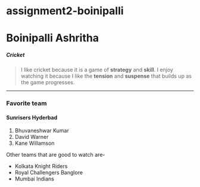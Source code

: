 # assignment2-boinipalli

# Boinipalli Ashritha
##### Cricket

> I like cricket because it is a game of **strategy** and **skill**. I enjoy watching it because I like the **tension** and **suspense** that builds up as the game progresses.
---

### Favorite team
#### Sunrisers Hyderbad
  1. Bhuvaneshwar Kumar
  2. David Warner
  3. Kane Willamson

Other teams that are good to watch are-
* Kolkata Knight Riders
* Royal Challengers Banglore
* Mumbai Indians
  
